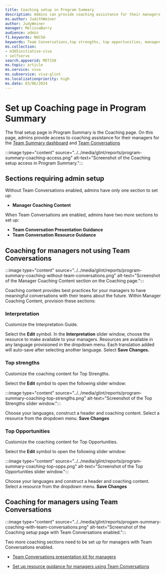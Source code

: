 ```yaml
---
title: Coaching setup in Program Summary
description: Admins can provide coaching assistance for their managers on their Team Summary dashboard.
ms.author: JudithWeiner
author: JudyWeiner
manager: MelissaBarry
audience: admin
f1.keywords: NOCSH
keywords: Team Conversations,top strengths, top opportunities, manager coaching content
ms.collection:  
- m365initiative-viva
- selfserve 
search.appverid: MET150 
ms.topic: article
ms.service: viva
ms.subservice: viva-glint
ms.localizationpriority: high
ms.date: 03/06/2024
---
```


# Set up Coaching page in Program Summary

The final setup page in Program Summary is the Coaching page. On this page, admins provide access to coaching assistance for their managers for  the [Team Summary dashboard](https://go.microsoft.com/fwlink/?linkid=2231210) and [Team Conversations](https://go.microsoft.com/fwlink/?linkid=2234345)
 
:::image type="content" source="../../media/glint/reports/program-summary-coaching-access.png" alt-text="Screenshot of the Coaching setup access in Program Summary.":::

## Sections requiring admin setup

Without Team Conversations enabled, admins have only one section to set up:
- **Manager Coaching Content**

When Team Conversations are enabled, admins have two *more* sections to set up:
- **Team Conversation Presentation Guidance**
- **Team Conversation Resource Guidance**

## Coaching for managers not using Team Conversations 

:::image type="content" source="../../media/glint/reports/program-summary-coaching-without-team-conversations.png" alt-text="Screenshot of the Manager Coaching Content section on the Coaching page.":::

Coaching content provides best practices for your managers to have meaningful conversations with their teams about the future. Within Manager Coaching Content, provision these sections: 

### Interpretation
Customize the Interpretation Guide. 

Select the **Edit** symbol.
In the **Interpretation** slider window, choose the resource to make available to your managers. Resources are available in any language provisioned in the dropdown menu. Each translation added will auto-save after selecting another language.
Select **Save Changes.**

### Top strengths 
Customize the coaching content for Top Strengths. 

Select the **Edit** symbol to open the following slider window:

:::image type="content" source="../../media/glint/reports/program-summary-coaching-top-strengths.png" alt-text="Screenshot of the Top Strengths slider window.":::

Choose your languages, construct a header and coaching content. Select a resource from the dropdown menu. **Save Changes**

### Top Opportunities
Customize the coaching content for Top Opportunities. 

Select the **Edit** symbol to open the following slider window:

:::image type="content" source="../../media/glint/reports/program-summary-coaching-top-opps.png" alt-text="Screenshot of the Top Opportunities slider window.":::

Choose your languages and construct a header and coaching content. Select a resource from the dropdown menu. **Save Changes**

## Coaching for managers using Team Conversations

:::image type="content" source="../../media/glint/reports/progam-summary-coaching-with-team-conversations.png" alt-text="Screenshot of the Coaching setup page with Team Conversations enabled.":::

Two more coaching sections need to be set up for managers with Team Conversations enabled. 

 - [Team Conversations presentation kit for managers](https://go.microsoft.com/fwlink/?linkid=2231602)
  
 - [Set up resource guidance for managers using Team Conversations](https://go.microsoft.com/fwlink/?linkid=2258496)


